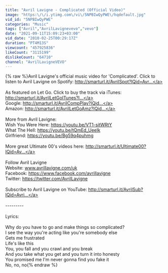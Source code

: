 ```yaml
---
title: "Avril Lavigne - Complicated (Official Video)"
image: "https:\/\/i.ytimg.com\/vi\/5NPBIwQyPWE\/hqdefault.jpg"
vid_id: "5NPBIwQyPWE"
categories: "Music"
tags: ["Avril","AvrilLavignevevo","vevo"]
date: "2021-09-11T15:09:23+03:00"
vid_date: "2010-02-25T00:29:17Z"
duration: "PT4M13S"
viewcount: "457925836"
likeCount: "3115199"
dislikeCount: "64710"
channel: "AvrilLavigneVEVO"
---
```

{% raw %}Avril Lavigne's official music video for 'Complicated'. Click to listen to Avril Lavigne on Spotify: <a rel="nofollow" target="blank" href="http://smarturl.it/AvrilSpot?IQid=Avr...">http://smarturl.it/AvrilSpot?IQid=Avr...</a><br /><br />As featured on Let Go. Click to buy the track via iTunes: <a rel="nofollow" target="blank" href="http://smarturl.it/AvrilLetGoITunes?I...">http://smarturl.it/AvrilLetGoITunes?I...</a><br />Google: <a rel="nofollow" target="blank" href="http://smarturl.it/AvrilCompPlay?IQid...">http://smarturl.it/AvrilCompPlay?IQid...</a> <br />Amazon: <a rel="nofollow" target="blank" href="http://smarturl.it/AvrilLetGoAmz?IQid...">http://smarturl.it/AvrilLetGoAmz?IQid...</a><br /><br />More from Avril Lavigne:<br />Wish You Were Here: <a rel="nofollow" target="blank" href="https://youtu.be/VT1-sitWRtY">https://youtu.be/VT1-sitWRtY</a><br />What The Hell: <a rel="nofollow" target="blank" href="https://youtu.be/tQmEd_UeeIk">https://youtu.be/tQmEd_UeeIk</a><br />Girlfriend: <a rel="nofollow" target="blank" href="https://youtu.be/Bg59q4puhmg">https://youtu.be/Bg59q4puhmg</a><br /><br />More great Ultimate 00's videos here: <a rel="nofollow" target="blank" href="http://smarturl.it/Ultimate00?IQid=Av...">http://smarturl.it/Ultimate00?IQid=Av...</a><br /><br />Follow Avril Lavigne<br />Website: www.avrillavigne.com/uk<br />Facebook: <a rel="nofollow" target="blank" href="https://www.facebook.com/avrillavigne">https://www.facebook.com/avrillavigne</a><br />Twitter: <a rel="nofollow" target="blank" href="https://twitter.com/AvrilLavigne">https://twitter.com/AvrilLavigne</a><br /><br />Subscribe to Avril Lavigne on YouTube: <a rel="nofollow" target="blank" href="http://smarturl.it/AvrilSub?IQid=Avri...">http://smarturl.it/AvrilSub?IQid=Avri...</a><br /><br />---------<br /><br />Lyrics:<br /><br />Why do you have to go and make things so complicated?<br />I see the way you're acting like you're somebody else<br />Gets me frustrated<br />Life's like this<br />You, you fall and you crawl and you break<br />And you take what you get and you turn it into honesty<br />You promised me I'm never gonna find you fake it<br />No, no, no{% endraw %}
